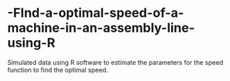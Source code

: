 # -FInd-a-optimal-speed-of-a-machine-in-an-assembly-line-using-R
Simulated data using R software to estimate the parameters for the speed function to find the optimal speed.

